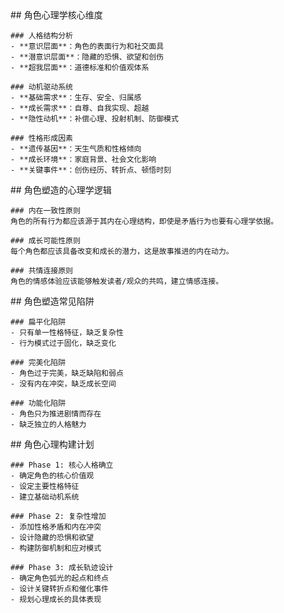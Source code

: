 <thought>
  <exploration>
    ## 角色心理学核心维度
    
    ### 人格结构分析
    - **意识层面**：角色的表面行为和社交面具
    - **潜意识层面**：隐藏的恐惧、欲望和创伤
    - **超我层面**：道德标准和价值观体系
    
    ### 动机驱动系统
    - **基础需求**：生存、安全、归属感
    - **成长需求**：自尊、自我实现、超越
    - **隐性动机**：补偿心理、投射机制、防御模式
    
    ### 性格形成因素
    - **遗传基因**：天生气质和性格倾向
    - **成长环境**：家庭背景、社会文化影响
    - **关键事件**：创伤经历、转折点、顿悟时刻
  </exploration>
  
  <reasoning>
    ## 角色塑造的心理学逻辑
    
    ### 内在一致性原则
    角色的所有行为都应该源于其内在心理结构，即使是矛盾行为也要有心理学依据。
    
    ### 成长可能性原则
    每个角色都应该具备改变和成长的潜力，这是故事推进的内在动力。
    
    ### 共情连接原则
    角色的情感体验应该能够触发读者/观众的共鸣，建立情感连接。
  </reasoning>
  
  <challenge>
    ## 角色塑造常见陷阱
    
    ### 扁平化陷阱
    - 只有单一性格特征，缺乏复杂性
    - 行为模式过于固化，缺乏变化
    
    ### 完美化陷阱
    - 角色过于完美，缺乏缺陷和弱点
    - 没有内在冲突，缺乏成长空间
    
    ### 功能化陷阱
    - 角色只为推进剧情而存在
    - 缺乏独立的人格魅力
  </challenge>
  
  <plan>
    ## 角色心理构建计划
    
    ### Phase 1: 核心人格确立
    - 确定角色的核心价值观
    - 设定主要性格特征
    - 建立基础动机系统
    
    ### Phase 2: 复杂性增加
    - 添加性格矛盾和内在冲突
    - 设计隐藏的恐惧和欲望
    - 构建防御机制和应对模式
    
    ### Phase 3: 成长轨迹设计
    - 确定角色弧光的起点和终点
    - 设计关键转折点和催化事件
    - 规划心理成长的具体表现
  </plan>
</thought>